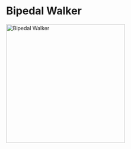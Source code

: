 # Bipedal Walker

<img src="https://www.gymlibrary.ml/_images/bipedal_walker.gif" alt="Bipedal Walker" width="320">
